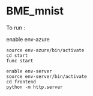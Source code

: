 # BME_mnist

To run :

enable env-azure

```
source env-azure/bin/activate
cd start
func start
```

```
enable env-server
source env-server/bin/activate
cd frontend
python -m http.server
```